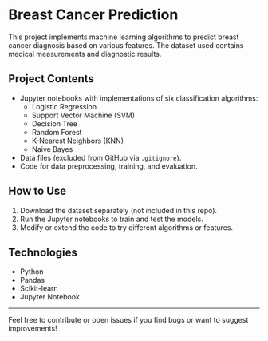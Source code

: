 # Breast Cancer Prediction

This project implements machine learning algorithms to predict breast cancer diagnosis based on various features. The dataset used contains medical measurements and diagnostic results.

## Project Contents

- Jupyter notebooks with implementations of six classification algorithms:
  - Logistic Regression
  - Support Vector Machine (SVM)
  - Decision Tree
  - Random Forest
  - K-Nearest Neighbors (KNN)
  - Naive Bayes
- Data files (excluded from GitHub via `.gitignore`).
- Code for data preprocessing, training, and evaluation.

## How to Use

1. Download the dataset separately (not included in this repo).
2. Run the Jupyter notebooks to train and test the models.
3. Modify or extend the code to try different algorithms or features.

## Technologies

- Python
- Pandas
- Scikit-learn
- Jupyter Notebook

---

Feel free to contribute or open issues if you find bugs or want to suggest improvements!
